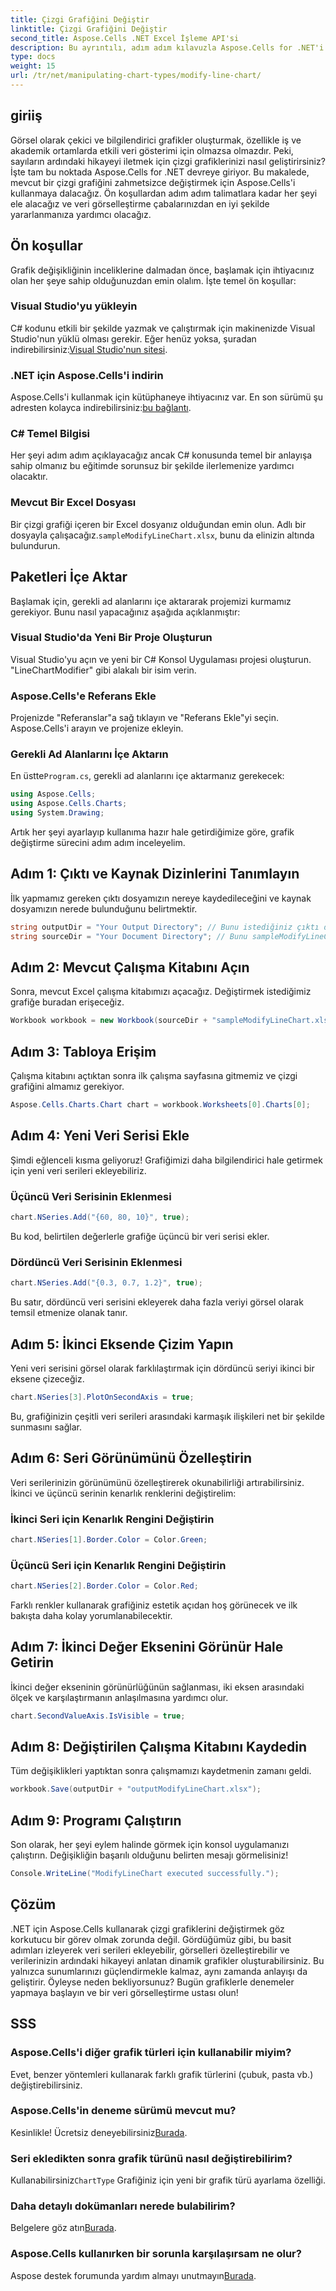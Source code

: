 ```yaml
---
title: Çizgi Grafiğini Değiştir
linktitle: Çizgi Grafiğini Değiştir
second_title: Aspose.Cells .NET Excel İşleme API'si
description: Bu ayrıntılı, adım adım kılavuzla Aspose.Cells for .NET'i kullanarak Excel'de çizgi grafiklerini nasıl değiştireceğinizi öğrenin.
type: docs
weight: 15
url: /tr/net/manipulating-chart-types/modify-line-chart/
---
```

## giriiş

Görsel olarak çekici ve bilgilendirici grafikler oluşturmak, özellikle iş ve akademik ortamlarda etkili veri gösterimi için olmazsa olmazdır. Peki, sayıların ardındaki hikayeyi iletmek için çizgi grafiklerinizi nasıl geliştirirsiniz? İşte tam bu noktada Aspose.Cells for .NET devreye giriyor. Bu makalede, mevcut bir çizgi grafiğini zahmetsizce değiştirmek için Aspose.Cells'i kullanmaya dalacağız. Ön koşullardan adım adım talimatlara kadar her şeyi ele alacağız ve veri görselleştirme çabalarınızdan en iyi şekilde yararlanmanıza yardımcı olacağız. 

## Ön koşullar 

Grafik değişikliğinin inceliklerine dalmadan önce, başlamak için ihtiyacınız olan her şeye sahip olduğunuzdan emin olalım. İşte temel ön koşullar:

### Visual Studio'yu yükleyin
 C# kodunu etkili bir şekilde yazmak ve çalıştırmak için makinenizde Visual Studio'nun yüklü olması gerekir. Eğer henüz yoksa, şuradan indirebilirsiniz:[Visual Studio'nun sitesi](https://visualstudio.microsoft.com/).

### .NET için Aspose.Cells'i indirin
 Aspose.Cells'i kullanmak için kütüphaneye ihtiyacınız var. En son sürümü şu adresten kolayca indirebilirsiniz:[bu bağlantı](https://releases.aspose.com/cells/net/).

### C# Temel Bilgisi
Her şeyi adım adım açıklayacağız ancak C# konusunda temel bir anlayışa sahip olmanız bu eğitimde sorunsuz bir şekilde ilerlemenize yardımcı olacaktır.

### Mevcut Bir Excel Dosyası
 Bir çizgi grafiği içeren bir Excel dosyanız olduğundan emin olun. Adlı bir dosyayla çalışacağız.`sampleModifyLineChart.xlsx`, bunu da elinizin altında bulundurun. 

## Paketleri İçe Aktar

Başlamak için, gerekli ad alanlarını içe aktararak projemizi kurmamız gerekiyor. Bunu nasıl yapacağınız aşağıda açıklanmıştır:

### Visual Studio'da Yeni Bir Proje Oluşturun
Visual Studio'yu açın ve yeni bir C# Konsol Uygulaması projesi oluşturun. "LineChartModifier" gibi alakalı bir isim verin.

### Aspose.Cells'e Referans Ekle
Projenizde "Referanslar"a sağ tıklayın ve "Referans Ekle"yi seçin. Aspose.Cells'i arayın ve projenize ekleyin.

### Gerekli Ad Alanlarını İçe Aktarın
 En üstte`Program.cs`, gerekli ad alanlarını içe aktarmanız gerekecek:

```csharp
using Aspose.Cells;
using Aspose.Cells.Charts;
using System.Drawing;
```

Artık her şeyi ayarlayıp kullanıma hazır hale getirdiğimize göre, grafik değiştirme sürecini adım adım inceleyelim.

## Adım 1: Çıktı ve Kaynak Dizinlerini Tanımlayın

İlk yapmamız gereken çıktı dosyamızın nereye kaydedileceğini ve kaynak dosyamızın nerede bulunduğunu belirtmektir. 

```csharp
string outputDir = "Your Output Directory"; // Bunu istediğiniz çıktı dizinine ayarlayın
string sourceDir = "Your Document Directory"; // Bunu sampleModifyLineChart.xlsx dosyanızın bulunduğu yere ayarlayın
```

## Adım 2: Mevcut Çalışma Kitabını Açın

Sonra, mevcut Excel çalışma kitabımızı açacağız. Değiştirmek istediğimiz grafiğe buradan erişeceğiz.

```csharp
Workbook workbook = new Workbook(sourceDir + "sampleModifyLineChart.xlsx");
```

## Adım 3: Tabloya Erişim

Çalışma kitabını açtıktan sonra ilk çalışma sayfasına gitmemiz ve çizgi grafiğini almamız gerekiyor.

```csharp
Aspose.Cells.Charts.Chart chart = workbook.Worksheets[0].Charts[0];
```

## Adım 4: Yeni Veri Serisi Ekle

Şimdi eğlenceli kısma geliyoruz! Grafiğimizi daha bilgilendirici hale getirmek için yeni veri serileri ekleyebiliriz.

### Üçüncü Veri Serisinin Eklenmesi
```csharp
chart.NSeries.Add("{60, 80, 10}", true);
```
Bu kod, belirtilen değerlerle grafiğe üçüncü bir veri serisi ekler.

### Dördüncü Veri Serisinin Eklenmesi
```csharp
chart.NSeries.Add("{0.3, 0.7, 1.2}", true);
```
Bu satır, dördüncü veri serisini ekleyerek daha fazla veriyi görsel olarak temsil etmenize olanak tanır.

## Adım 5: İkinci Eksende Çizim Yapın

Yeni veri serisini görsel olarak farklılaştırmak için dördüncü seriyi ikinci bir eksene çizeceğiz.

```csharp
chart.NSeries[3].PlotOnSecondAxis = true;
```
Bu, grafiğinizin çeşitli veri serileri arasındaki karmaşık ilişkileri net bir şekilde sunmasını sağlar.

## Adım 6: Seri Görünümünü Özelleştirin

Veri serilerinizin görünümünü özelleştirerek okunabilirliği artırabilirsiniz. İkinci ve üçüncü serinin kenarlık renklerini değiştirelim:

### İkinci Seri için Kenarlık Rengini Değiştirin
```csharp
chart.NSeries[1].Border.Color = Color.Green;
```

### Üçüncü Seri için Kenarlık Rengini Değiştirin
```csharp
chart.NSeries[2].Border.Color = Color.Red;
```

Farklı renkler kullanarak grafiğiniz estetik açıdan hoş görünecek ve ilk bakışta daha kolay yorumlanabilecektir. 

## Adım 7: İkinci Değer Eksenini Görünür Hale Getirin

İkinci değer ekseninin görünürlüğünün sağlanması, iki eksen arasındaki ölçek ve karşılaştırmanın anlaşılmasına yardımcı olur.

```csharp
chart.SecondValueAxis.IsVisible = true;
```

## Adım 8: Değiştirilen Çalışma Kitabını Kaydedin

Tüm değişiklikleri yaptıktan sonra çalışmamızı kaydetmenin zamanı geldi. 

```csharp
workbook.Save(outputDir + "outputModifyLineChart.xlsx");
```

## Adım 9: Programı Çalıştırın

Son olarak, her şeyi eylem halinde görmek için konsol uygulamanızı çalıştırın. Değişikliğin başarılı olduğunu belirten mesajı görmelisiniz!

```csharp
Console.WriteLine("ModifyLineChart executed successfully.");
```

## Çözüm 

.NET için Aspose.Cells kullanarak çizgi grafiklerini değiştirmek göz korkutucu bir görev olmak zorunda değil. Gördüğümüz gibi, bu basit adımları izleyerek veri serileri ekleyebilir, görselleri özelleştirebilir ve verilerinizin ardındaki hikayeyi anlatan dinamik grafikler oluşturabilirsiniz. Bu yalnızca sunumlarınızı güçlendirmekle kalmaz, aynı zamanda anlayışı da geliştirir. Öyleyse neden bekliyorsunuz? Bugün grafiklerle denemeler yapmaya başlayın ve bir veri görselleştirme ustası olun!

## SSS

### Aspose.Cells'i diğer grafik türleri için kullanabilir miyim?
Evet, benzer yöntemleri kullanarak farklı grafik türlerini (çubuk, pasta vb.) değiştirebilirsiniz.

### Aspose.Cells'in deneme sürümü mevcut mu?
 Kesinlikle! Ücretsiz deneyebilirsiniz[Burada](https://releases.aspose.com/).

### Seri ekledikten sonra grafik türünü nasıl değiştirebilirim?
Kullanabilirsiniz`ChartType` Grafiğiniz için yeni bir grafik türü ayarlama özelliği.

### Daha detaylı dokümanları nerede bulabilirim?
 Belgelere göz atın[Burada](https://reference.aspose.com/cells/net/).

### Aspose.Cells kullanırken bir sorunla karşılaşırsam ne olur?
 Aspose destek forumunda yardım almayı unutmayın[Burada](https://forum.aspose.com/c/cells/9).